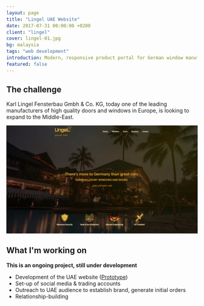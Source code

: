 ```yaml
---
layout: page
title: "Lingel UAE Website"
date: 2017-07-31 00:00:00 +0200
client: "lingel"
cover: lingel-01.jpg
bg: malaysia
tags: "web development"
introduction: Modern, responsive product portal for German window manufacturer.
featured: false
---
```


## The challenge

Karl Lingel Fensterbau Gmbh & Co. KG, today one of the leading manufacturers of high quality doors and windows in Europe, is looking to expand to the Middle-East.

<img src="/assets/images/projects/lingel-01.jpg">

## What I'm working on

**This is an ongoing project, still under development**

- Development of the UAE website ([Prototype](https://dtseqryd5i3c0.cloudfront.net))
- Set-up of social media & trading accounts
- Outreach to UAE audience to establish brand, generate initial orders
- Relationship-building
